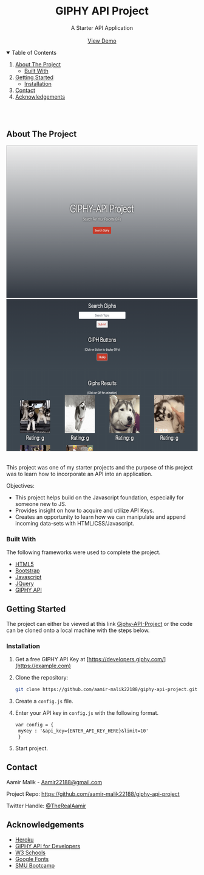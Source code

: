 <!-- Title -->

<br />


  <h1 align="center">GIPHY API Project</h1>

  <p align="center">
    A Starter API Application
    <br />
    <br />
    <a href="https://giphy-api-proj.herokuapp.com/">View Demo</a>
  </p>
</p>



<!-- TABLE OF CONTENTS -->
<details open="open">
  <summary>Table of Contents</summary>
  <ol>
    <li>
      <a href="#about-the-project">About The Project</a>
      <ul>
        <li><a href="#built-with">Built With</a></li>
      </ul>
    </li>
    <li>
      <a href="#getting-started">Getting Started</a>
      <ul>
        <li><a href="#installation">Installation</a></li>
      </ul>
    </li>
    <li><a href="#contact">Contact</a></li>
    <li><a href="#acknowledgements">Acknowledgements</a></li>
  </ol>
</details>
<br/>
<br/>



<!-- ABOUT THE PROJECT -->
## About The Project

<img src="images/giphy-landing(readme).png" height="400" width="700">
<br>
<img src="images/search-gifs-section(readme).png" height="400" width="700">
<br/>
<br/>


This project was one of my starter projects and the purpose of this project was to learn how to incorporate an API into an application.

Objectives:
* This project helps build on the Javascript foundation, especially for someone new to JS.
* Provides insight on how to acquire and utilize API Keys.
* Creates an opportunity to learn how we can manipulate and append incoming data-sets with HTML/CSS/Javascript.




### Built With

The following frameworks were used to complete the project.
* [HTML5](https://developer.mozilla.org/en-US/docs/Web/Guide/HTML/HTML5)
* [Bootstrap](https://getbootstrap.com)
* [Javascript](https://www.javascript.com/)
* [JQuery](https://jquery.com)
* [GIPHY API](https://developers.giphy.com/)






<!-- GETTING STARTED -->
## Getting Started

The project can either be viewed at this link [Giphy-API-Project](www.heroku.com/) or the code can be cloned onto a local machine with the steps below.


### Installation

1. Get a free GIPHY API Key at [https://developers.giphy.com/](https://example.com)
2. Clone the repository:
   ```sh
   git clone https://github.com/aamir-malik22188/giphy-api-project.git
   ```

3. Create a `config.js` file.
4. Enter your API key in `config.js` with the following format.
   ```JS
   var config = {
    myKey : '&api_key={ENTER_API_KEY_HERE}&limit=10'
    }
   ```
5. Start project.




<!-- CONTACT -->
## Contact


Aamir Malik - Aamir22188@gmail.com

Project Repo: https://github.com/aamir-malik22188/giphy-api-project

Twitter Handle: [@TheRealAamir](https://twitter.com/TheRealAamir)

<!-- ACKNOWLEDGEMENTS -->
## Acknowledgements
* [Heroku](www.heroku.com/)
* [GIPHY API for Developers](https://developers.giphy.com/)
* [W3 Schools](https://www.w3schools.com/)
* [Google Fonts](https://fonts.google.com/)
* [SMU Bootcamp](https://techbootcamps.smu.edu/)





